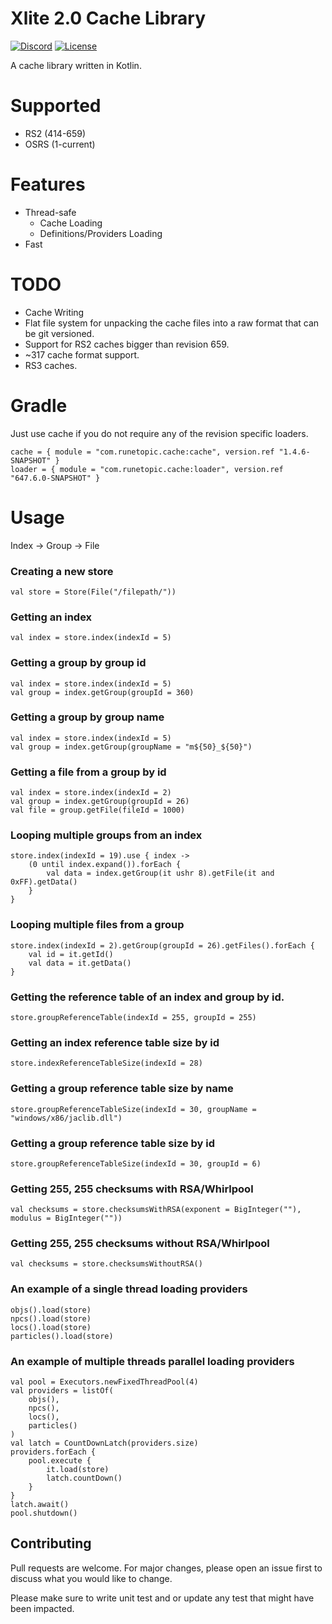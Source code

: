 # Xlite 2.0 Cache Library

[![Discord](https://img.shields.io/discord/212385463418355713?color=%237289DA&logo=Discord&logoColor=%237289DA)](https://discord.gg/3scgBkrfMG)
[![License](https://img.shields.io/github/license/xlite2/xlite)](#)

A cache library written in Kotlin. 

# Supported
- RS2 (414-659)
- OSRS (1-current)

# Features
- Thread-safe
  - Cache Loading
  - Definitions/Providers Loading
- Fast

# TODO
- Cache Writing
- Flat file system for unpacking the cache files into a raw format that can be git versioned.
- Support for RS2 caches bigger than revision 659.
- ~317 cache format support.
- RS3 caches.

# Gradle
Just use cache if you do not require any of the revision specific loaders.
```
cache = { module = "com.runetopic.cache:cache", version.ref "1.4.6-SNAPSHOT" }
loader = { module = "com.runetopic.cache:loader", version.ref "647.6.0-SNAPSHOT" }
```

# Usage
Index -> Group -> File

### Creating a new store
```
val store = Store(File("/filepath/"))
```

### Getting an index
```
val index = store.index(indexId = 5)
```

### Getting a group by group id
```
val index = store.index(indexId = 5)
val group = index.getGroup(groupId = 360)
```

### Getting a group by group name
```
val index = store.index(indexId = 5)
val group = index.getGroup(groupName = "m${50}_${50}")
```

### Getting a file from a group by id
```
val index = store.index(indexId = 2)
val group = index.getGroup(groupId = 26)
val file = group.getFile(fileId = 1000)
```

### Looping multiple groups from an index
    store.index(indexId = 19).use { index ->
        (0 until index.expand()).forEach {
            val data = index.getGroup(it ushr 8).getFile(it and 0xFF).getData()
        }
    }

### Looping multiple files from a group
    store.index(indexId = 2).getGroup(groupId = 26).getFiles().forEach {
        val id = it.getId()
        val data = it.getData()
    }

### Getting the reference table of an index and group by id.
```store.groupReferenceTable(indexId = 255, groupId = 255)```

### Getting an index reference table size by id
```store.indexReferenceTableSize(indexId = 28)```

### Getting a group reference table size by name
```store.groupReferenceTableSize(indexId = 30, groupName = "windows/x86/jaclib.dll")```

### Getting a group reference table size by id
```store.groupReferenceTableSize(indexId = 30, groupId = 6)```

### Getting 255, 255 checksums with RSA/Whirlpool
```val checksums = store.checksumsWithRSA(exponent = BigInteger(""), modulus = BigInteger(""))```

### Getting 255, 255 checksums without RSA/Whirlpool
```val checksums = store.checksumsWithoutRSA()```

### An example of a single thread loading providers
```
objs().load(store)
npcs().load(store)
locs().load(store)
particles().load(store)
```

### An example of multiple threads parallel loading providers
```
val pool = Executors.newFixedThreadPool(4)
val providers = listOf(
    objs(),
    npcs(),
    locs(),
    particles()
)
val latch = CountDownLatch(providers.size)
providers.forEach {
    pool.execute {
        it.load(store)
        latch.countDown()
    }
}
latch.await()
pool.shutdown()
```

## Contributing
Pull requests are welcome. For major changes, please open an issue first to discuss what you would like to change.

Please make sure to write unit test and or update any test that might have been impacted.
